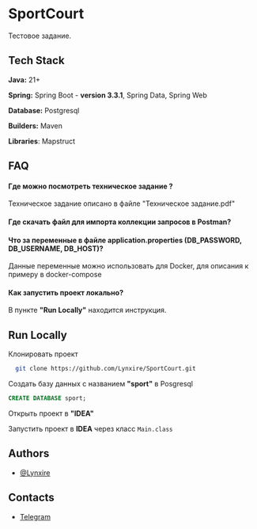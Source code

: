 
# SportCourt

Тестовое задание.


## Tech Stack
**Java:** 21+

**Spring:** Spring Boot - **version 3.3.1**, Spring Data, Spring Web

**Database:** Postgresql

**Builders:** Maven

**Libraries**: Mapstruct



## FAQ

#### Где можно посмотреть техническое задание ?
Техническое задание описано в файле "Техническое задание.pdf"

#### Где скачать файл для импорта коллекции запросов в Postman?


#### Что за переменные в файле application.properties (DB_PASSWORD, DB_USERNAME, DB_HOST)?
Данные переменные можно использовать для Docker, для описания к примеру в docker-compose

#### Как запустить проект локально?

В пункте **"Run Locally"** находится инструкция.


## Run Locally

Клонировать проект

```bash
  git clone https://github.com/Lynxire/SportCourt.git
```

Создать базу данных с названием **"sport"** в Posgresql

```sql
CREATE DATABASE sport;
```

Открыть проект в **"IDEA"**

Запустить проект в **IDEA** через класс ``Main.class``


## Authors

- [@Lynxire](https://github.com/Lynxire)
## Contacts
- [Telegram](https://t.me/terabu)

